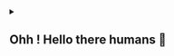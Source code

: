 <div align="center">
<a href="https://github.com/offensive-vk/">
   <picture>
    <source media="(prefers-color-scheme: dark)" srcset="https://ssr-contributions-svg.vercel.app/_/offensive-vk?chart=3dbar&gap=0.6&scale=2&flatten=2&animation=wave&animation_duration=4&animation_delay=0.06&animation_amplitude=24&animation_frequency=0.1&animation_wave_center=0_3&format=svg&weeks=34&theme=native&dark=true">
    <source media="(prefers-color-scheme: light)" srcset="https://ssr-contributions-svg.vercel.app/_/offensive-vk?chart=3dbar&gap=0.6&scale=2&flatten=2&animation=wave&animation_duration=4&animation_delay=0.06&animation_amplitude=24&animation_frequency=0.1&animation_wave_center=0_3&format=svg&weeks=34&theme=native">
    <img alt="" src="[https://ssr-contributions-svg.vercel.app/_/offensive-vk?chart=3dbar&flatten=1&weeks=40&animation=wave&format=svg&gap=0.6&animation_frequency=0.2&animation_amplitude=20&theme=pink](https://ssr-contributions-svg.vercel.app/_/offensive-vk?chart=3dbar&gap=0.6&scale=2&flatten=2&animation=wave&animation_duration=4&animation_delay=0.06&animation_amplitude=24&animation_frequency=0.1&animation_wave_center=0_3&format=svg&weeks=34&theme=native)" >
  </picture>
</a>

</div>

<details>
   <summary><h2>Ohh ! Hello there humans 👋</h2></summary>

   <i>my short name : 11110100001000111111</i>

   <code>my full name : 01000100 01100001 01110111 01100111 00101100 00100000 01001001 00100000 01110111 01101111 01110010 01101011 00100000 01100110 01101111 01110010 00100000 01101101 01111001 00100000 01100010 01101111 01110011 01110011 00100000 01000000 01101111 01100110 01100110 01100101 01101110 01110011 01101001 01110110 01100101 00101101 01110110 01101011 00101110
   </code>
   
<details>
   <summary><b>What i did recently (logs)</b></summary>
<p>
  
<!--START_SECTION:activity-->
1. 🗣 Commented on [#1](https://github.com/doocs/doocs.github.io/issues/1) in [doocs/doocs.github.io](https://github.com/doocs/doocs.github.io)
2. 💪 Opened PR [#2](https://github.com/XAuthSystems/DefinitelyTyped/pull/2) in [XAuthSystems/DefinitelyTyped](https://github.com/XAuthSystems/DefinitelyTyped)
3. 💪 Opened PR [#3](https://github.com/XAuthSystems/mongo/pull/3) in [XAuthSystems/mongo](https://github.com/XAuthSystems/mongo)
4. 💪 Opened PR [#5](https://github.com/XAuthSystems/cpython/pull/5) in [XAuthSystems/cpython](https://github.com/XAuthSystems/cpython)
5. 💪 Opened PR [#3](https://github.com/XAuthSystems/AFFiNE/pull/3) in [XAuthSystems/AFFiNE](https://github.com/XAuthSystems/AFFiNE)
6. 💪 Opened PR [#5](https://github.com/XAuthSystems/TypeScript/pull/5) in [XAuthSystems/TypeScript](https://github.com/XAuthSystems/TypeScript)
7. 💪 Opened PR [#6](https://github.com/XAuthSystems/vscode/pull/6) in [XAuthSystems/vscode](https://github.com/XAuthSystems/vscode)
8. 💪 Opened PR [#5](https://github.com/XAuthSystems/linux/pull/5) in [XAuthSystems/linux](https://github.com/XAuthSystems/linux)
9. 🎉 Merged PR [#2](https://github.com/XAuthSystems/mongo/pull/2) in [XAuthSystems/mongo](https://github.com/XAuthSystems/mongo)
10. 🎉 Merged PR [#1](https://github.com/XAuthSystems/DefinitelyTyped/pull/1) in [XAuthSystems/DefinitelyTyped](https://github.com/XAuthSystems/DefinitelyTyped)
<!--END_SECTION:activity-->
  
</p>
</details>
</details>
